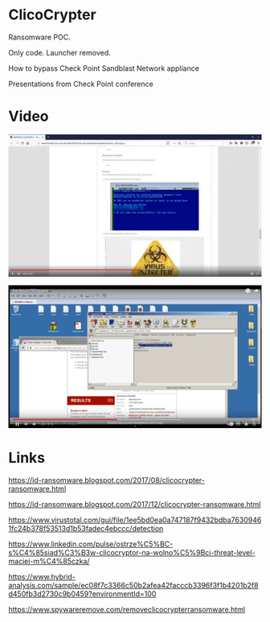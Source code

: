 # ClicoCrypter
Ransomware POC.

Only code. Launcher removed. 

How to bypass Check Point Sandblast Network appliance

Presentations from Check Point conference 

# Video


[![Watch the video](/jpg/preview.png)](https://youtu.be/LPAf5wItI28) 

[![Watch the video](/jpg/preview1.png)](https://youtu.be/n7F407cXLRw) 



# Links

https://id-ransomware.blogspot.com/2017/08/clicocrypter-ransomware.html

https://id-ransomware.blogspot.com/2017/12/clicocrypter-ransomware.html

https://www.virustotal.com/gui/file/1ee5bd0ea0a747187f9432bdba76309461fc24b378f53513d1b53fadec4ebccc/detection

https://www.linkedin.com/pulse/ostrze%C5%BC-s%C4%85siad%C3%B3w-clicocryptor-na-wolno%C5%9Bci-threat-level-maciej-m%C4%85czka/

https://www.hybrid-analysis.com/sample/ec08f7c3366c50b2afea42facccb3396f3f1b4201b2f8d450fb3d2730c9b0459?environmentId=100

https://www.spywareremove.com/removeclicocrypterransomware.html